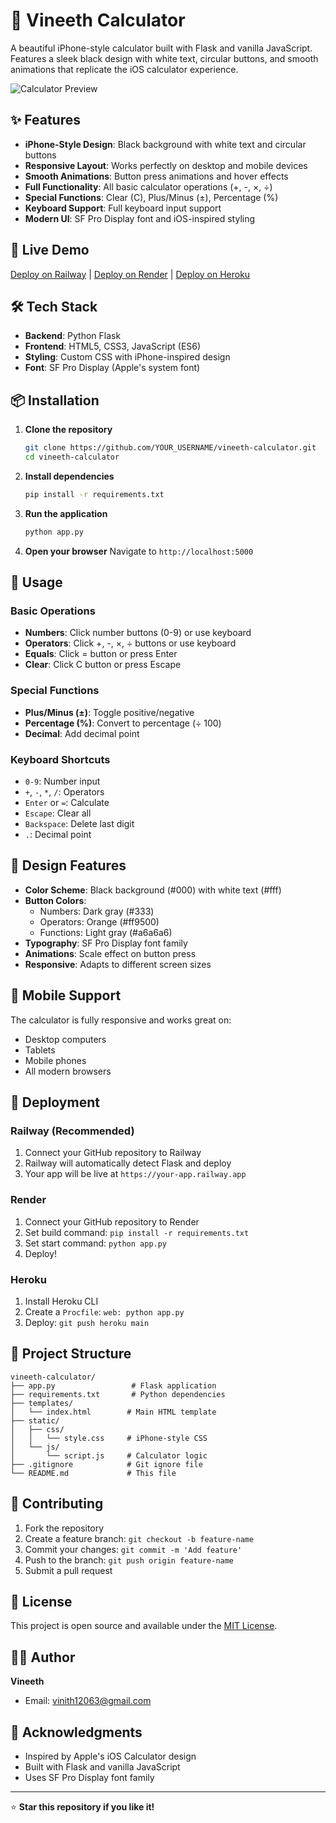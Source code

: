 # 🧮 Vineeth Calculator

A beautiful iPhone-style calculator built with Flask and vanilla JavaScript. Features a sleek black design with white text, circular buttons, and smooth animations that replicate the iOS calculator experience.

![Calculator Preview](https://via.placeholder.com/400x600/000000/FFFFFF?text=Vineeth+Calculator)

## ✨ Features

- **iPhone-Style Design**: Black background with white text and circular buttons
- **Responsive Layout**: Works perfectly on desktop and mobile devices
- **Smooth Animations**: Button press animations and hover effects
- **Full Functionality**: All basic calculator operations (+, -, ×, ÷)
- **Special Functions**: Clear (C), Plus/Minus (±), Percentage (%)
- **Keyboard Support**: Full keyboard input support
- **Modern UI**: SF Pro Display font and iOS-inspired styling

## 🚀 Live Demo

[Deploy on Railway](https://railway.app) | [Deploy on Render](https://render.com) | [Deploy on Heroku](https://heroku.com)

## 🛠️ Tech Stack

- **Backend**: Python Flask
- **Frontend**: HTML5, CSS3, JavaScript (ES6)
- **Styling**: Custom CSS with iPhone-inspired design
- **Font**: SF Pro Display (Apple's system font)

## 📦 Installation

1. **Clone the repository**
   ```bash
   git clone https://github.com/YOUR_USERNAME/vineeth-calculator.git
   cd vineeth-calculator
   ```

2. **Install dependencies**
   ```bash
   pip install -r requirements.txt
   ```

3. **Run the application**
   ```bash
   python app.py
   ```

4. **Open your browser**
   Navigate to `http://localhost:5000`

## 🎯 Usage

### Basic Operations
- **Numbers**: Click number buttons (0-9) or use keyboard
- **Operators**: Click +, -, ×, ÷ buttons or use keyboard
- **Equals**: Click = button or press Enter
- **Clear**: Click C button or press Escape

### Special Functions
- **Plus/Minus (±)**: Toggle positive/negative
- **Percentage (%)**: Convert to percentage (÷ 100)
- **Decimal**: Add decimal point

### Keyboard Shortcuts
- `0-9`: Number input
- `+`, `-`, `*`, `/`: Operators
- `Enter` or `=`: Calculate
- `Escape`: Clear all
- `Backspace`: Delete last digit
- `.`: Decimal point

## 🎨 Design Features

- **Color Scheme**: Black background (#000) with white text (#fff)
- **Button Colors**:
  - Numbers: Dark gray (#333)
  - Operators: Orange (#ff9500)
  - Functions: Light gray (#a6a6a6)
- **Typography**: SF Pro Display font family
- **Animations**: Scale effect on button press
- **Responsive**: Adapts to different screen sizes

## 📱 Mobile Support

The calculator is fully responsive and works great on:
- Desktop computers
- Tablets
- Mobile phones
- All modern browsers

## 🚀 Deployment

### Railway (Recommended)
1. Connect your GitHub repository to Railway
2. Railway will automatically detect Flask and deploy
3. Your app will be live at `https://your-app.railway.app`

### Render
1. Connect your GitHub repository to Render
2. Set build command: `pip install -r requirements.txt`
3. Set start command: `python app.py`
4. Deploy!

### Heroku
1. Install Heroku CLI
2. Create a `Procfile`: `web: python app.py`
3. Deploy: `git push heroku main`

## 📁 Project Structure

```
vineeth-calculator/
├── app.py                 # Flask application
├── requirements.txt       # Python dependencies
├── templates/
│   └── index.html        # Main HTML template
├── static/
│   ├── css/
│   │   └── style.css     # iPhone-style CSS
│   └── js/
│       └── script.js     # Calculator logic
├── .gitignore            # Git ignore file
└── README.md             # This file
```

## 🤝 Contributing

1. Fork the repository
2. Create a feature branch: `git checkout -b feature-name`
3. Commit your changes: `git commit -m 'Add feature'`
4. Push to the branch: `git push origin feature-name`
5. Submit a pull request

## 📄 License

This project is open source and available under the [MIT License](LICENSE).

## 👨‍💻 Author

**Vineeth**
- Email: vinith12063@gmail.com
## 🙏 Acknowledgments

- Inspired by Apple's iOS Calculator design
- Built with Flask and vanilla JavaScript
- Uses SF Pro Display font family

---

⭐ **Star this repository if you like it!**
